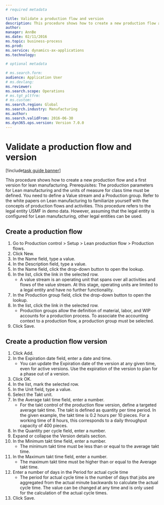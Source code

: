 ```yaml
--- 
# required metadata 
 
title: Validate a production flow and version
description: This procedure shows how to create a new production flow and a first version for lean manufacturing. 
author: 
manager: AnnBe 
ms.date: 02/11/2016
ms.topic: business-process 
ms.prod:  
ms.service: dynamics-ax-applications 
ms.technology:  
 
# optional metadata 
 
# ms.search.form:   
audience: Application User 
# ms.devlang:  
ms.reviewer: 
ms.search.scope: Operations 
# ms.tgt_pltfrm:  
# ms.custom:  
ms.search.region: Global
ms.search.industry: Manufacturing
ms.author: 
ms.search.validFrom: 2016-06-30 
ms.dyn365.ops.version: Version 7.0.0 
---
```

# Validate a production flow and version

[!include[task guide banner](../../includes/task-guide-banner.md)]

This procedure shows how to create a new production flow and a first version for lean manufacturing. Prerequisites: The production parameters for Lean manufacturing and the units of measure for class time must be defined. You need to define a Value stream and a Production group. Refer to the white papers on Lean manufacturing to familiarize yourself with the concepts of production flows and activities. This procedure refers to the legal entity USMF in demo data. However, assuming that the legal entity is configured for Lean manufacturing, other legal entities can be used.


## Create a production flow
1. Go to Production control > Setup > Lean production flow > Production flows.
2. Click New.
3. In the Name field, type a value.
4. In the Description field, type a value.
5. In the Name field, click the drop-down button to open the lookup.
6. In the list, click the link in the selected row.
    * A value stream is an operating unit that spans over all activities and flows of the value stream.   At this stage, operating units are limited to a legal entity and have no further functionality.  
7. In the Production group field, click the drop-down button to open the lookup.
8. In the list, click the link in the selected row.
    * Production groups allow the definition of material, labor, and WIP accounts for a production process. To associate the accounting context to a production flow, a production group must be selected.  
9. Click Save.

## Create a production flow version
1. Click Add.
2. In the Expiration date field, enter a date and time.
    * You can update the Expiration date of the version at any given time, even for active versions. Use the expiration of the version to plan for a phase out of a version.  
3. Click OK.
4. In the list, mark the selected row.
5. In the Unit field, type a value.
6. Select the Takt unit.
7. In the Average takt time field, enter a number.
    * For the takt control of the production flow version, define a targeted average takt time.   The takt is defined as quantity  per time period.  In the given example, the takt time is 0.2 hours per 10 pieces. For a working time of 8 hours, this corresponds to a daily throughput capacity of 400 pieces.  
8. In the Quantity per cycle field, enter a number.
9. Expand or collapse the Version details section.
10. In the Minimum takt time field, enter a number.
    * The minimum takt time must be less than or equal to the average takt time.  
11. In the Maximum takt time field, enter a number.
    * The maximum takt time must be higher than or equal to the Average takt time.  
12. Enter a number of days in the Period for actual cycle time
    * The period for actual cycle time is the number of days that jobs are aggregated from the actual minute backwards to calculate the actual cycle time. The value can be changed at any time and is only used for the calculation of the actual cycle times.  
13. Click Save.

